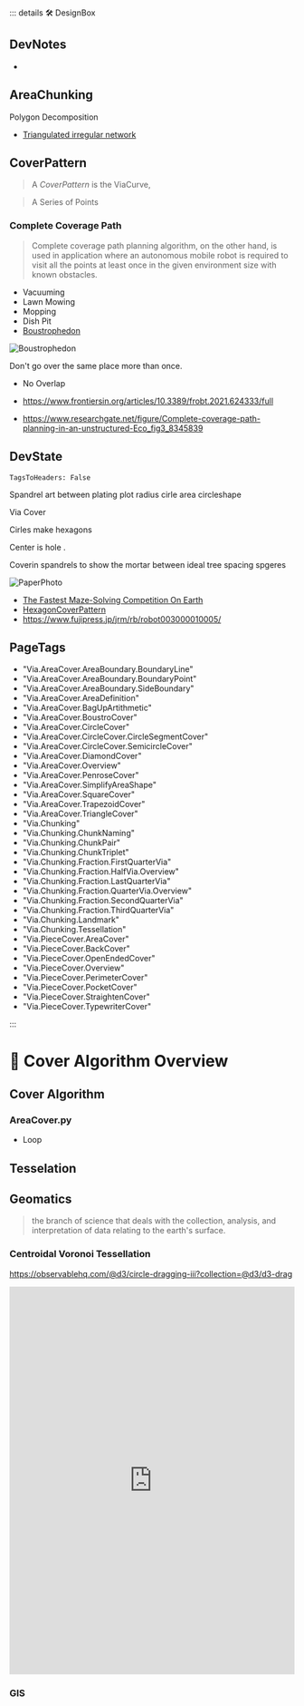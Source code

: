 ::: details 🛠 <dev>DesignBox</dev>

## DevNotes

-
## AreaChunking

Polygon Decomposition

- [Triangulated irregular network](https://www.researchgate.net/publication/23541399_Algorithms_for_Visibility_Computation_on_Terrains_A_Survey)


## CoverPattern

> A *CoverPattern* is the ViaCurve, 

> A Series of Points

### Complete Coverage Path

> Complete coverage path planning algorithm, on the other hand, is used in application where an autonomous mobile robot is required to visit all the points at least once in the given environment size with known obstacles.

- Vacuuming
- Lawn Mowing
- Mopping
- Dish Pit
- [Boustrophedon](https://en.wikipedia.org/wiki/Boustrophedon)

![Boustrophedon](/Boustrophedon.jpg)


Don't go over the same place more than once.
- No Overlap

- https://www.frontiersin.org/articles/10.3389/frobt.2021.624333/full

- https://www.researchgate.net/figure/Complete-coverage-path-planning-in-an-unstructured-Eco_fig3_8345839


## DevState

`TagsToHeaders: False`


Spandrel art between plating plot radius cirle area circleshape

Via Cover

Cirles make hexagons

Center is hole
.

Coverin spandrels to show the mortar between ideal tree spacing spgeres

![PaperPhoto](/PaperPhoto/0058.jpg)

- [The Fastest Maze-Solving Competition On Earth](https://www.youtube.com/watch?v=ZMQbHMgK2rw&ab_channel=Veritasium)
- [HexagonCoverPattern](https://www.youtube.com/watch?v=BM9Qe4XjJ0k&ab_channel=VeRLab-LaboratoryofComputerVisionandRobotics)
- https://www.fujipress.jp/jrm/rb/robot003000010005/

<h2>PageTags</h2>

- "Via.AreaCover.AreaBoundary.BoundaryLine"
- "Via.AreaCover.AreaBoundary.BoundaryPoint"
- "Via.AreaCover.AreaBoundary.SideBoundary"
- "Via.AreaCover.AreaDefinition"
- "Via.AreaCover.BagUpArtithmetic"
- "Via.AreaCover.BoustroCover"
- "Via.AreaCover.CircleCover"
- "Via.AreaCover.CircleCover.CircleSegmentCover"
- "Via.AreaCover.CircleCover.SemicircleCover"
- "Via.AreaCover.DiamondCover"
- "Via.AreaCover.Overview"
- "Via.AreaCover.PenroseCover"
- "Via.AreaCover.SimplifyAreaShape"
- "Via.AreaCover.SquareCover"
- "Via.AreaCover.TrapezoidCover"
- "Via.AreaCover.TriangleCover"
- "Via.Chunking"
- "Via.Chunking.ChunkNaming"
- "Via.Chunking.ChunkPair"
- "Via.Chunking.ChunkTriplet"
- "Via.Chunking.Fraction.FirstQuarterVia"
- "Via.Chunking.Fraction.HalfVia.Overview"
- "Via.Chunking.Fraction.LastQuarterVia"
- "Via.Chunking.Fraction.QuarterVia.Overview"
- "Via.Chunking.Fraction.SecondQuarterVia"
- "Via.Chunking.Fraction.ThirdQuarterVia"
- "Via.Chunking.Landmark"
- "Via.Chunking.Tessellation"
- "Via.PieceCover.AreaCover"
- "Via.PieceCover.BackCover"
- "Via.PieceCover.OpenEndedCover"
- "Via.PieceCover.Overview"
- "Via.PieceCover.PerimeterCover"
- "Via.PieceCover.PocketCover"
- "Via.PieceCover.StraightenCover"
- "Via.PieceCover.TypewriterCover"

:::

# 🔻 <via>Cover Algorithm Overview</via>

## Cover Algorithm

### AreaCover.py

- Loop



## Tesselation

## Geomatics

> the branch of science that deals with the collection, analysis, and interpretation of data relating to the earth's surface.

### Centroidal Voronoi Tessellation

https://observablehq.com/@d3/circle-dragging-iii?collection=@d3/d3-drag

<iframe width="100%" height="684" frameborder="0"
  src="https://observablehq.com/embed/@d3/circle-dragging-iii?cells=chart"></iframe>

### GIS


